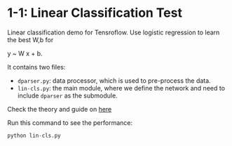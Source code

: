 # 1-1: Linear Classification Test

Linear classification demo for Tensroflow.
Use logistic regression to learn the best W,b for

y ~ W x + b.

It contains two files:

* `dparser.py`: data processor, which is used to pre-process the data.
* `lin-cls.py`: the main module, where we define the network and need to include `dparser` as the submodule.

Check the theory and guide on [here](https://cainmagi.github.io/tensorflow-guide/book-1-x/chapter-1/linear-classification/)

Run this command to see the performance:

```python
python lin-cls.py
```